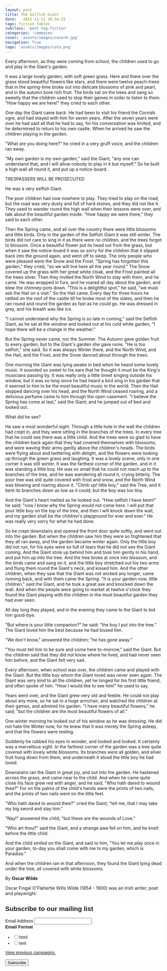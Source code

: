 ```yaml
---
layout: post
title: The Selfish Giant
date:   2015-11-11 10:34:25
tags: fiction fables
subclass: 'post tag-fiction'
categories: 'commacen'
cover: 'assets/images/cover8.jpg'
navigation: True
logo: 'assets/images/cata.png'
---
```

Every afternoon, as they were coming from school, the children used to go and play in the Giant's garden.

It was a large lovely garden, with soft green grass. Here and there over the grass stood beautiful flowers like stars, and there were twelve peach-trees that in the spring-time broke out into delicate blossoms of pink and pearl, and in the autumn bore rich fruit. The birds sat on the trees and sang so sweetly that the children used to stop their games in order to listen to them. "How happy we are here!" they cried to each other.

One day the Giant came back. He had been to visit his friend the Cornish ogre, and had stayed with him for seven years. After the seven years were over he had said all that he had to say, for his conversation was limited, and he determined to return to his own castle. When he arrived he saw the children playing in the garden.

"What are you doing here?" he cried in a very gruff voice, and the children ran away.

"My own garden is my own garden," said the Giant; "any one can understand that, and I will allow nobody to play in it but myself." So he built a high wall all round it, and put up a notice-board.

TRESPASSERS
WILL BE
PROSECUTED

He was a very selfish Giant.

The poor children had now nowhere to play. They tried to play on the road, but the road was very dusty and full of hard stones, and they did not like it. They used to wander round the high wall when their lessons were over, and talk about the beautiful garden inside. "How happy we were there," they said to each other.

Then the Spring came, and all over the country there were little blossoms and little birds. Only in the garden of the Selfish Giant it was still winter. The birds did not care to sing in it as there were no children, and the trees forgot to blossom. Once a beautiful flower put its head out from the grass, but when it saw the notice-board it was so sorry for the children that it slipped back into the ground again, and went off to sleep. The only people who were pleased were the Snow and the Frost. "Spring has forgotten this garden," they cried, "so we will live here all the year round." The Snow covered up the grass with her great white cloak, and the Frost painted all the trees silver. Then they invited the North Wind to stay with them, and he came. He was wrapped in furs, and he roared all day about the garden, and blew the chimney-pots down. "This is a delightful spot," he said, "we must ask the Hail on a visit." So the Hail came. Every day for three hours he rattled on the roof of the castle till he broke most of the slates, and then he ran round and round the garden as fast as he could go. He was dressed in grey, and his breath was like ice.

"I cannot understand why the Spring is so late in coming," said the Selfish Giant, as he sat at the window and looked out at his cold white garden; "I hope there will be a change in the weather."

But the Spring never came, nor the Summer. The Autumn gave golden fruit to every garden, but to the Giant's garden she gave none. "He is too selfish," she said. So it was always Winter there, and the North Wind, and the Hail, and the Frost, and the Snow danced about through the trees.

One morning the Giant was lying awake in bed when he heard some lovely music. It sounded so sweet to his ears that he thought it must be the King's musicians passing by. It was really only a little linnet singing outside his window, but it was so long since he had heard a bird sing in his garden that it seemed to him to be the most beautiful music in the world. Then the Hail stopped dancing over his head, and the North Wind ceased roaring, and a delicious perfume came to him through the open casement. "I believe the Spring has come at last," said the Giant; and he jumped out of bed and looked out.

What did he see?

He saw a most wonderful sight. Through a little hole in the wall the children had crept in, and they were sitting in the branches of the trees. In every tree that he could see there was a little child. And the trees were so glad to have the children back again that they had covered themselves with blossoms, and were waving their arms gently above the children's heads. The birds were flying about and twittering with delight, and the flowers were looking up through the green grass and laughing. It was a lovely scene, only in one corner it was still winter. It was the farthest corner of the garden, and in it was standing a little boy. He was so small that he could not reach up to the branches of the tree, and he was wandering all round it, crying bitterly. The poor tree was still quite covered with frost and snow, and the North Wind was blowing and roaring above it. "Climb up! little boy," said the Tree, and it bent its branches down as low as it could; but the boy was too tiny.

And the Giant's heart melted as he looked out. "How selfish I have been!" he said; "now I know why the Spring would not come here. I will put that poor little boy on the top of the tree, and then I will knock down the wall, and my garden shall be the children's playground for ever and ever." He was really very sorry for what he had done.

So he crept downstairs and opened the front door quite softly, and went out into the garden. But when the children saw him they were so frightened that they all ran away, and the garden became winter again. Only the little boy did not run, for his eyes were so full of tears that he did not see the Giant coming. And the Giant stole up behind him and took him gently in his hand, and put him up into the tree. And the tree broke at once into blossom, and the birds came and sang on it, and the little boy stretched out his two arms and flung them round the Giant's neck, and kissed him. And the other children, when they saw that the Giant was not wicked any longer, came running back, and with them came the Spring. "It is your garden now, little children," said the Giant, and he took a great axe and knocked down the wall. And when the people were going to market at twelve o'clock they found the Giant playing with the children in the most beautiful garden they had ever seen.

All day long they played, and in the evening they came to the Giant to bid him good-bye.

"But where is your little companion?" he said: "the boy I put into the tree." The Giant loved him the best because he had kissed him.

"We don't know," answered the children; "he has gone away."

"You must tell him to be sure and come here to-morrow," said the Giant. But the children said that they did not know where he lived, and had never seen him before; and the Giant felt very sad.

Every afternoon, when school was over, the children came and played with the Giant. But the little boy whom the Giant loved was never seen again. The Giant was very kind to all the children, yet he longed for his first little friend, and often spoke of him. "How I would like to see him!" he used to say.

Years went over, and the Giant grew very old and feeble. He could not play about any more, so he sat in a huge armchair, and watched the children at their games, and admired his garden. "I have many beautiful flowers," he said; "but the children are the most beautiful flowers of all."

One winter morning he looked out of his window as he was dressing. He did not hate the Winter now, for he knew that it was merely the Spring asleep, and that the flowers were resting.

Suddenly he rubbed his eyes in wonder, and looked and looked. It certainly was a marvellous sight. In the farthest corner of the garden was a tree quite covered with lovely white blossoms. Its branches were all golden, and silver fruit hung down from them, and underneath it stood the little boy he had loved.

Downstairs ran the Giant in great joy, and out into the garden. He hastened across the grass, and came near to the child. And when he came quite close his face grew red with anger, and he said, "Who hath dared to wound thee?" For on the palms of the child's hands were the prints of two nails, and the prints of two nails were on the little feet.

"Who hath dared to wound thee?" cried the Giant; "tell me, that I may take my big sword and slay him."

"Nay!" answered the child; "but these are the wounds of Love."

"Who art thou?" said the Giant, and a strange awe fell on him, and he knelt before the little child.

And the child smiled on the Giant, and said to him, "You let me play once in your garden, to-day you shall come with me to my garden, which is Paradise."

And when the children ran in that afternoon, they found the Giant lying dead under the tree, all covered with white blossoms.

By **Oscar Wilde**

Oscar Fingal O'Flahertie Wills Wilde (1854 - 1900) was an Irish writer, poet and playwright.

<!-- Begin MailChimp Signup Form -->
<link href="//cdn-images.mailchimp.com/embedcode/classic-081711.css" rel="stylesheet" type="text/css">
<style type="text/css">
	#mc_embed_signup{background:#fff; clear:left; font:14px Helvetica,Arial,sans-serif; }
	/* Add your own MailChimp form style overrides in your site stylesheet or in this style block.
	   We recommend moving this block and the preceding CSS link to the HEAD of your HTML file. */
</style>
<div id="mc_embed_signup">
<form action="//eepurl.us12.list-manage.com/subscribe/post?u=8bde9c24ca91faeb65ba42ca1&amp;id=279a7bec7d" method="post" id="mc-embedded-subscribe-form" name="mc-embedded-subscribe-form" class="validate" target="_blank" novalidate>
    <div id="mc_embed_signup_scroll">
	<h2>Subscribe to our mailing list</h2>
<div class="mc-field-group">
	<label for="mce-EMAIL">Email Address </label>
	<input type="email" value="" name="EMAIL" class="required email" id="mce-EMAIL">
</div>
<div class="mc-field-group input-group">
    <strong>Email Format </strong>
    <ul><li><input type="radio" value="html" name="EMAILTYPE" id="mce-EMAILTYPE-0"><label for="mce-EMAILTYPE-0">html</label></li>
<li><input type="radio" value="text" name="EMAILTYPE" id="mce-EMAILTYPE-1"><label for="mce-EMAILTYPE-1">text</label></li>
</ul>
</div>
<p><a href="http://us12.campaign-archive1.com/home/?u=8bde9c24ca91faeb65ba42ca1&id=279a7bec7d" title="View previous campaigns">View previous campaigns.</a></p>
	<div id="mce-responses" class="clear">
		<div class="response" id="mce-error-response" style="display:none"></div>
		<div class="response" id="mce-success-response" style="display:none"></div>
	</div>
    <div class="clear"><input type="submit" value="Subscribe" name="subscribe" id="mc-embedded-subscribe" class="button"></div>
    </div>
</form>
</div>

<!--End mc_embed_signup-->